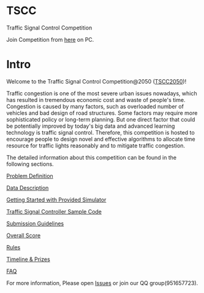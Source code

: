 # TSCC
Traffic Signal Control Competition

Join Competition from [here](http://www.tscc2050.com/) on PC.

# Intro
Welcome to the Traffic Signal Control Competition@2050 ([TSCC2050](http://www.tscc2050.com/))!

Traffic congestion is one of the most severe urban issues nowadays, which has resulted in tremendous economic cost and waste of people's time. Congestion is caused by many factors, such as overloaded number of vehicles and bad design of road structures. Some factors may require more sophisticated policy or long-term planning. But one direct factor that could be potentially improved by today's big data and advanced learning technology is traffic signal control. Therefore, this competition is hosted to encourage people to design novel and effective algorithms to allocate time resource for traffic lights reasonably and to mitigate traffic congestion.

The detailed information about this competition can be found in the following sections.

[Problem Definition](https://github.com/tianrang-intelligence/TSCC2019/wiki/Problem-Definition)

[Data Description](https://github.com/tianrang-intelligence/TSCC2019/wiki/Data-Description)

[Getting Started with Provided Simulator](https://github.com/tianrang-intelligence/TSCC2019/wiki/Getting-Started-with-Provided-Simulator)

[Traffic Signal Controller Sample Code](https://github.com/tianrang-intelligence/TSCC2019/wiki/Traffic-Signal-Controller-Sample-Code)

[Submission Guidelines](https://github.com/tianrang-intelligence/TSCC2019/wiki/Submission-Guidelines)

[Overall Score](https://github.com/tianrang-intelligence/TSCC2019/wiki/Overall-Score)

[Rules](https://github.com/tianrang-intelligence/TSCC2019/wiki/Rules)

[Timeline & Prizes](https://github.com/tianrang-intelligence/TSCC2019/wiki/Timeline-&-Prizes)

[FAQ](https://github.com/tianrang-intelligence/TSCC2019/wiki/FAQ)

For more information, Please open [Issues](https://github.com/tianrang-intelligence/TSCC2019/issues) or join our QQ group(951657723).

